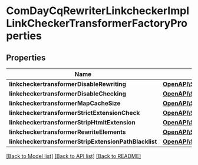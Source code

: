 # ComDayCqRewriterLinkcheckerImplLinkCheckerTransformerFactoryProperties

## Properties
Name | Type | Description | Notes
------------ | ------------- | ------------- | -------------
**linkcheckertransformerDisableRewriting** | [**OpenAPI\Server\Model\ConfigNodePropertyBoolean**](ConfigNodePropertyBoolean.md) |  | [optional] 
**linkcheckertransformerDisableChecking** | [**OpenAPI\Server\Model\ConfigNodePropertyBoolean**](ConfigNodePropertyBoolean.md) |  | [optional] 
**linkcheckertransformerMapCacheSize** | [**OpenAPI\Server\Model\ConfigNodePropertyInteger**](ConfigNodePropertyInteger.md) |  | [optional] 
**linkcheckertransformerStrictExtensionCheck** | [**OpenAPI\Server\Model\ConfigNodePropertyBoolean**](ConfigNodePropertyBoolean.md) |  | [optional] 
**linkcheckertransformerStripHtmltExtension** | [**OpenAPI\Server\Model\ConfigNodePropertyBoolean**](ConfigNodePropertyBoolean.md) |  | [optional] 
**linkcheckertransformerRewriteElements** | [**OpenAPI\Server\Model\ConfigNodePropertyArray**](ConfigNodePropertyArray.md) |  | [optional] 
**linkcheckertransformerStripExtensionPathBlacklist** | [**OpenAPI\Server\Model\ConfigNodePropertyArray**](ConfigNodePropertyArray.md) |  | [optional] 

[[Back to Model list]](../README.md#documentation-for-models) [[Back to API list]](../README.md#documentation-for-api-endpoints) [[Back to README]](../README.md)


